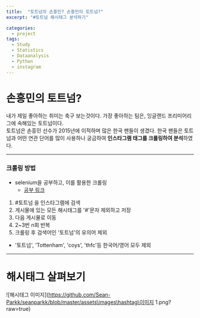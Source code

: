 ```yaml
---
title:  "토트넘의 손흥민? 손흥민의 토트넘?"
excerpt: "#토트넘 해시태그 분석하기"

categories:
  - project
tags:
  - Study
  - Statistics
  - Dataanalysis
  - Python
  - instagram
---
```

# 손흥민의 토트넘?

내가 제일 좋아하는 취미는 축구 보는것이다. 가장 좋아하는 팀은, 잉글랜드 프리미어리그에 속해있는 토트넘이다.  
토트넘은 손흥민 선수가 2015년에 이적하며 많은 한국 팬들이 생겼다. 한국 팬들은 토트넘과 어떤 연관 단어를 많이 사용하나 궁금하여 **인스타그램 태그를 크롤링하여 분석**하였다.  
- - - - - -
### 크롤링 방법
* selenium을 공부하고, 이를 활용한 크롤링
  * [공부 링크](https://beomi.github.io/gb-crawling/posts/2017-02-27-HowToMakeWebCrawler-With-Selenium.html)
1. #토트넘 을 인스타그램에 검색
2. 게시물에 있는 모든 해시태그를 '#'문자 제외하고 저장
3. 다음 게시물로 이동
4. 2~3번 n회 반복
5. 크롤링 후 검색어인 '토트넘'의 유의어 제외
  * '토트넘', 'Tottenham', 'coys', 'thfc'등 한국어/영어 모두 제외
- - - - - - -
# 해시태그 살펴보기
![해시태그 이미지](https://github.com/Sean-Parkk/seanparkk/blob/master/assets\images\hashtag\이미지 1.png?raw=true)  
